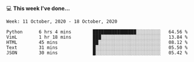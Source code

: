 💻 **This week I've done...**

<!--START_SECTION:waka-->
```text
Week: 11 October, 2020 - 18 October, 2020

Python      6 hrs 4 mins        ████████████████░░░░░░░░░   64.56 % 
VimL        1 hr 18 mins        ███░░░░░░░░░░░░░░░░░░░░░░   13.84 % 
HTML        45 mins             ██░░░░░░░░░░░░░░░░░░░░░░░   08.12 % 
Text        31 mins             █░░░░░░░░░░░░░░░░░░░░░░░░   05.50 % 
JSON        30 mins             █░░░░░░░░░░░░░░░░░░░░░░░░   05.42 %
```
<!--END_SECTION:waka-->
